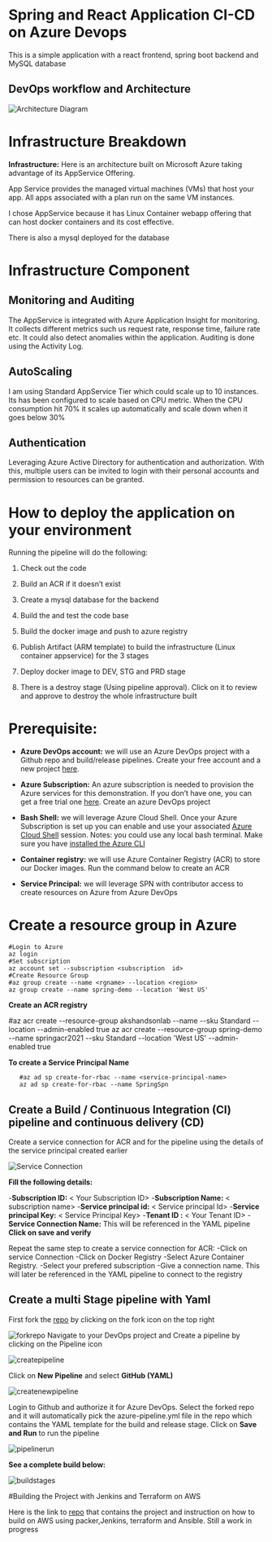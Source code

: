 # Spring and React Application CI-CD on Azure Devops
This is a simple application with a react frontend, spring boot backend and MySQL database

## DevOps workflow and Architecture
![Architecture Diagram](assets/infra-architecture.jpg)
# Infrastructure Breakdown
 **Infrastructure:**
Here is an architecture built on Microsoft Azure taking advantage of its AppService Offering.

App Service provides the managed virtual machines (VMs) that host your app. All apps associated with a plan run on the same VM instances.

I chose AppService because it has Linux Container webapp offering that can host docker containers and its cost effective.

There is also a mysql deployed for the database
# Infrastructure Component
## Monitoring and Auditing
The AppService is integrated with Azure Application Insight for monitoring. It collects different metrics such us request rate, response time, failure rate etc. It could also detect anomalies within the application. Auditing is done using the Activity Log.

## AutoScaling
I am using Standard AppService Tier which could scale up to 10 instances. Its has been configured to scale based on CPU metric. When the CPU consumption hit 70% it scales up automatically and scale down when it goes below 30%

## Authentication
Leveraging Azure Active Directory for authentication and authorization. With this, multiple users can be invited to login with their personal accounts and permission to resources can be granted.

# How to deploy the application on your environment

 Running the pipeline will do the following:
1. Check out the code

2. Build an ACR if it doesn’t exist

3. Create a mysql database for the backend

4. Build the and test the code base

5. Build the docker image and push to azure registry

6. Publish Artifact (ARM template) to build the infrastructure (Linux container appservice) for the 3 stages

7. Deploy docker image to DEV, STG and PRD stage

8. There is a destroy stage (Using pipeline approval). Click on it to review and approve to destroy the whole infrastructure built
 # Prerequisite:
- **Azure DevOps account:** we will use an Azure DevOps project with a Github repo and build/release pipelines. Create your free account and a new project [here](https://azure.microsoft.com/services/devops/).


- **Azure Subscription:** An azure subscription is needed to provision the Azure services for this demonstration. If you don’t have one, you can get a free trial one [here](https://azure.microsoft.com/free/). Create an azure DevOps project


- **Bash Shell:** we will leverage Azure Cloud Shell. Once your Azure Subscription is set up you can enable and use your associated [Azure Cloud Shell](https://docs.microsoft.com/azure/cloud-shell/overview) session. Notes: you could use any local bash terminal. Make sure you have [installed the Azure CLI](https://docs.microsoft.com/cli/azure/install-azure-cli)

- **Container registry:** we will use Azure Container Registry (ACR) to store our Docker images. Run the command below to create an ACR


- **Service Principal:** we will leverage SPN with contributor access to create resources on Azure from Azure DevOps

  

# Create a resource group in Azure

    #Login to Azure
    az login
    #Set subscription
    az account set --subscription <subscription  id>
    #Create Resource Group
    #az group create --name <rgname> --location <region>
    az group create --name spring-demo --location 'West US'

  
**Create an ACR registry**

   #az acr create --resource-group akshandsonlab --name <unique-acr-name> --sku Standard --location <region> --admin-enabled true
 az acr create --resource-group spring-demo --name springacr2021 --sku Standard --location 'West US' --admin-enabled true

**To create a Service Principal Name**

       #az ad sp create-for-rbac --name <service-principal-name>
       az ad sp create-for-rbac --name SpringSpn

  
  

## Create a Build / Continuous Integration (CI) pipeline and continuous delivery (CD)

Create a service connection for ACR and for the pipeline using the details of the service principal created earlier

![Service Connection](assets/serviceconnection.png)

  

**Fill the following details:**

-**Subscription ID:** < Your  Subscription  ID>
-**Subscription Name:** < subscription  name>
-**Service principal id:**  < Service  principal  Id>
-**Service principal Key:** < Service  Principal  Key>
-**Tenant ID :** < Your  Tenant  ID>
-**Service Connection Name:**  <Service  connection  Name> This will be referenced in the YAML pipeline
**Click on save and verify**

Repeat the same step to create a service connection for ACR:
-Click on service Connection
-Click on Docker Registry 
-Select Azure Container Registry.
-Select your prefered subscription 
-Give a connection name. This will later be referenced in the YAML pipeline to connect to the registry

## Create a multi Stage pipeline with Yaml

First fork the [repo](https://github.com/Abdulthetechguy/Springdemo) by clicking on the fork icon on the top right

![forkrepo](assets/repofork.png)
Navigate to your DevOps project and Create a pipeline by clicking on the Pipeline icon

![createpipeline](assets/pipelinecreate.png)

  Click on **New Pipeline** and select **GitHub (YAML)**

![createnewpipeline](assets/newpipeline.png)

  

Login to Github and authorize it for Azure DevOps. Select the forked repo and it will automatically pick the azure-pipeline.yml file in the repo which contains the YAML template for the build and release stage. Click on **Save and Run** to run the pipeline

![pipelinerun](assets/runpipeline.png)

  

**See a complete build below:**

![buildstages](assets/completebuild.png)

  

 #Building the Project with Jenkins and Terraform on AWS

  

Here is the link to [repo](https://github.com/Abdulthetechguy/Spring-React-CI-CD-Jenkis-AWS) that contains the project and instruction on how to build on AWS using packer,Jenkins, terraform and Ansible. Still a work in progress





